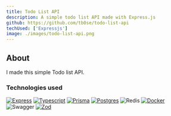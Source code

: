 ```yaml
---
title: Todo List API
description: A simple todo list API made with Express.js
github: https://github.com/tb0se/todo-list-api
techUsed: ['Expressjs']
image: ./images/todo-list-api.png
---
```


## About

I made this simple Todo list API.

### Technologies used

[![Express][express]][express-url]
[![Typescript][typescript]][typescript-url]
[![Prisma][prisma]][prisma-url]
[![Postgres][postgres]][postgres-url]
![Redis][redis]
[![Docker][docker]][docker-url]
![Swagger][swagger]
[![Zod][zod]][zod-url]


[express]: https://img.shields.io/badge/express.js-%23404d59.svg?style=for-the-badge&logo=express&logoColor=%2361DAFB
[express-url]: https://expressjs.com/

[typescript]: https://img.shields.io/badge/TypeScript-007ACC?style=for-the-badge&logo=typescript&logoColor=white
[typescript-url]: https://www.typescriptlang.org/

[prisma]: https://img.shields.io/badge/Prisma-3982CE?style=for-the-badge&logo=Prisma&logoColor=white
[prisma-url]: https://www.prisma.io/

[postgres]: https://img.shields.io/badge/postgres-%23316192.svg?style=for-the-badge&logo=postgresql&logoColor=white
[postgres-url]: https://www.postgresql.org/

[docker]: https://img.shields.io/badge/docker-%230db7ed.svg?style=for-the-badge&logo=docker&logoColor=white
[docker-url]: https://www.docker.com/

[swagger]: https://img.shields.io/badge/-Swagger-%23Clojure?style=for-the-badge&logo=swagger&logoColor=white

[redis]: https://img.shields.io/badge/redis-%23DD0031.svg?style=for-the-badge&logo=redis&logoColor=white

[zod]: https://img.shields.io/badge/zod-%233068b7.svg?style=for-the-badge&logo=zod&logoColor=white
[zod-url]: https://zod.dev/